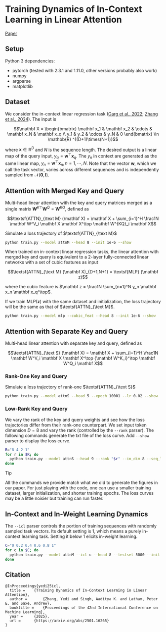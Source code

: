 # Training Dynamics of In-Context Learning in Linear Attention

[Paper](https://arxiv.org/abs/2501.16265)

## Setup

Python 3 dependencies:

- pytorch (tested with 2.3.1 and 1.11.0, other versions probably also work)
- numpy
- argparse
- matplotlib

## Dataset

We consider the in-context linear regression task ([Garg et al., 2022](https://arxiv.org/abs/2208.01066); [Zhang et al., 2024](https://www.jmlr.org/papers/v25/23-1042.html)). The input is
```math
\mathbf X = \begin{bmatrix}
\mathbf x_1 & \mathbf x_2  & \cdots & \mathbf x_N & \mathbf x_q \\
y_1 & y_2 & \cdots & y_N & 0
\end{bmatrix} \in \mathbb{R} ^{(D+1)\times(N+1)}
```
where $\mathbf x \in \mathbb R^D$ and $N$ is the sequence length. The desired output is a linear map of the query input, $y_q = \mathbf w^\top \mathbf x_q$. The $y_n$ in context are generated as the same linear map, $y_n = \mathbf w^\top \mathbf x_n, n=1,\cdots,N$. Note that the vector $\mathbf w$, which we call the task vector, varies across different sequences and is independently sampled  from $\mathcal N(\mathbf 0,\mathbf I)$.

## Attention with Merged Key and Query

Multi-head linear attention with the key and query matrices merged as a single matrix ${\mathbf W^K}^\top \mathbf W^Q = \mathbf W^{KQ}$, defined as
```math
\textsf{ATTN}_{\text M} (\mathbf X) = \mathbf X + \sum_{i=1}^H \frac1N \mathbf W^V_i \mathbf X \mathbf X^\top \mathbf W^{KQ}_i \mathbf X
```
Simulate a loss trajectory of $\textsf{ATTN}_{\text M}$

```bash
python train.py --model attnM --head 8 --init 1e-6 --show
```

When trained on in-context linear regression tasks, the linear attention with merged key and query is equivalent to a 2-layer fully-connected linear networks with a set of cubic features as input
```math
\textsf{ATTN}_{\text M} (\mathbf X)_{D+1,N+1} = \textsf{MLP} (\mathbf z)
```
where the cubic feature is $\mathbf z = \frac1N \sum_{n=1}^N y_n \mathbf x_n \mathbf x_q^\top$. 

If we train $\textsf{MLP} (\mathbf z)$ with the same dataset and initialization, the loss trajectory will be the same as that of $\textsf{ATTN}_{\text M}$.

```bash
python train.py --model mlp --cubic_feat --head 8 --init 1e-6 --show
```

## Attention with Separate Key and Query

Multi-head linear attention with separate key and query, defined as
```math
\textsf{ATTN}_{\text S} (\mathbf X) = \mathbf X + \sum_{i=1}^H \frac1N \mathbf W^V_i \mathbf X \mathbf X^\top {\mathbf W^K_i}^\top \mathbf W^Q_i \mathbf X
```

### Rank-One Key and Query

Simulate a loss trajectory of rank-one $\textsf{ATTN}_{\text S}$

```bash
python train.py --model attnS --head 5 --epoch 10001 --lr 0.02 --show
```
### Low-Rank Key and Query

We vary the rank of the key and query weights and see how the loss trajectories differ from their rank-one counterpart. We set input token dimension $D=8$ and vary the rank (controlled by the `--rank` parser). The following commands generate the txt file of the loss curve. Add `--show` parser to display the loss curve.

```bash
R="8 4 2 1"
for r in $R; do
  python train.py --model attnS --head 9 --rank "$r" --in_dim 8 --seq_len 32 --init 5e-3 --trainset_size 80000 --epoch 20001 --lr 0.02
done
```

> [!TIP]
>
> All the commands we provide match what we did to generate the figures in our paper. For just playing with the code, one can use a smaller training dataset, larger initialization, and shorter training epochs. The loss curves may be a little noisier but training can run faster.

## In-Context and In-Weight Learning Dynamics

The `--icl` parser controls the portion of training sequences with randomly sampled task vectors. Its default setting is 1, which means a purely in-context learning task. Setting it below 1 elicits in-weight learning.

```bash
C="0 0.2 0.4 0.6 0.8 1"
for c in $C; do
  python train.py --model attnM --icl c --head 8 --testset 5000 --init 1e-6 --white_cov --lr 0.0005 --epoch 4001;
done
```

## Citation

```
@InProceedings{yedi25icl,
  title = 	 {Training Dynamics of In-Context Learning in Linear Attention},
  author =       {Zhang, Yedi and Singh, Aaditya K. and Latham, Peter E. and Saxe, Andrew},
  booktitle = 	 {Proceedings of the 42nd International Conference on Machine Learning},
  year = 	 {2025},
  url = 	 {https://arxiv.org/abs/2501.16265}
}
```
